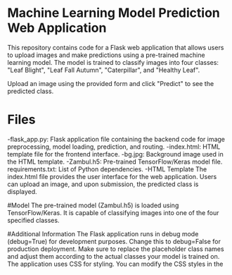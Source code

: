 # Machine Learning Model Prediction Web Application
This repository contains code for a Flask web application that allows users to upload images and make predictions using a pre-trained machine learning model. The model is trained to classify images into four classes: "Leaf Blight", "Leaf Fall Autumn", "Caterpillar", and "Healthy Leaf".

Upload an image using the provided form and click "Predict" to see the predicted class.

# Files
-flask_app.py: Flask application file containing the backend code for image preprocessing, model loading, prediction, and routing.
-index.html: HTML template file for the frontend interface.
-bg.jpg: Background image used in the HTML template.
-Zambul.h5: Pre-trained TensorFlow/Keras model file.
requirements.txt: List of Python dependencies.
-HTML Template
The index.html file provides the user interface for the web application. Users can upload an image, and upon submission, the predicted class is displayed.

#Model
The pre-trained model (Zambul.h5) is loaded using TensorFlow/Keras. It is capable of classifying images into one of the four specified classes.

#Additional Information
The Flask application runs in debug mode (debug=True) for development purposes. Change this to debug=False for production deployment.
Make sure to replace the placeholder class names and adjust them according to the actual classes your model is trained on.
The application uses CSS for styling. You can modify the CSS styles in the <style> section of the HTML template (index.html).
Ensure that the background image (bg.jpg) is placed in the correct directory or update the path accordingly in the CSS.

#Note
This application serves as a simple example of deploying a machine learning model using Flask. Make sure to adapt it to your specific requirements and environment.

Feel free to contribute, report issues, or suggest improvements.

For any questions or inquiries, please contact [bhawsarparas@gmail.com].

Enjoy predicting with your machine learning model! 🚀

